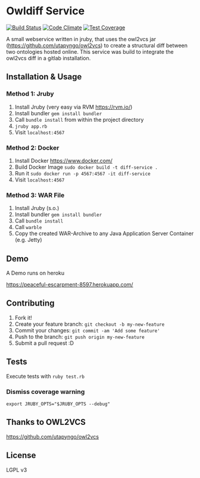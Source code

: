# Owldiff Service

[![Build Status](https://travis-ci.org/andreasknoepfle/owldiff-service.svg?branch=master)](https://travis-ci.org/andreasknoepfle/owldiff-service) [![Code Climate](https://codeclimate.com/github/andreasknoepfle/owldiff-service/badges/gpa.svg)](https://codeclimate.com/github/andreasknoepfle/owldiff-service) [![Test Coverage](https://codeclimate.com/github/andreasknoepfle/owldiff-service/badges/coverage.svg)](https://codeclimate.com/github/andreasknoepfle/owldiff-service)

A small webservice written in jruby, that uses the owl2vcs jar (https://github.com/utapyngo/owl2vcs) to create a structural diff between two ontologies hosted online.
This service was build to integrate the owl2vcs diff in a gitlab installation.

## Installation & Usage

### Method 1: Jruby

1. Install Jruby (very easy via RVM https://rvm.io/)
2. Install bundler `gem install bundler`
3. Call `bundle install` from within the project directory
4. `jruby app.rb`
5. Visit `localhost:4567`

### Method 2: Docker

1. Install Docker https://www.docker.com/
2. Build Docker Image `sudo docker build -t diff-service .`
3. Run it `sudo docker run -p 4567:4567 -it diff-service`
4. Visit `localhost:4567`

### Method 3: WAR File

1. Install Jruby (s.o.)
2. Install bundler `gem install bundler`
3. Call `bundle install`
4. Call `warble`
5. Copy the created WAR-Archive to any Java Application Server Container (e.g. Jetty)

## Demo

A Demo runs on heroku

https://peaceful-escarpment-8597.herokuapp.com/

## Contributing

1. Fork it!
2. Create your feature branch: `git checkout -b my-new-feature`
3. Commit your changes: `git commit -am 'Add some feature'`
4. Push to the branch: `git push origin my-new-feature`
5. Submit a pull request :D

## Tests

Execute tests with
`ruby test.rb`

### Dismiss coverage warning
`export JRUBY_OPTS="$JRUBY_OPTS --debug"`


## Thanks to OWL2VCS

https://github.com/utapyngo/owl2vcs

## License

LGPL v3
